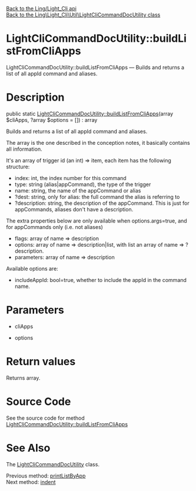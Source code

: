 [Back to the Ling/Light_Cli api](https://github.com/lingtalfi/Light_Cli/blob/master/doc/api/Ling/Light_Cli.md)<br>
[Back to the Ling\Light_Cli\Util\LightCliCommandDocUtility class](https://github.com/lingtalfi/Light_Cli/blob/master/doc/api/Ling/Light_Cli/Util/LightCliCommandDocUtility.md)


LightCliCommandDocUtility::buildListFromCliApps
================



LightCliCommandDocUtility::buildListFromCliApps — Builds and returns a list of all appId command and aliases.




Description
================


public static [LightCliCommandDocUtility::buildListFromCliApps](https://github.com/lingtalfi/Light_Cli/blob/master/doc/api/Ling/Light_Cli/Util/LightCliCommandDocUtility/buildListFromCliApps.md)(array $cliApps, ?array $options = []) : array




Builds and returns a list of all appId command and aliases.

The array is the one described in the conception notes, it basically contains all information.

It's an array of trigger id (an int) => item, each item has the following structure:
- index: int, the index number for this command
- type: string (alias|appCommand), the type of the trigger
- name: string, the name of the appCommand or alias
- ?dest: string, only for alias: the full command the alias is referring to
- ?description: string, the description of the appCommand. This is just for appCommands, aliases don't have a description.

The extra properties below are only available when options.args=true, and for appCommands only (i.e. not aliases)

- flags: array of name => description
- options: array of name => description|list, with list an array of name => ?description.
- parameters: array of name => description


Available options are:
- includeAppId: bool=true, whether to include the appId in the command name.




Parameters
================


- cliApps

    

- options

    


Return values
================

Returns array.








Source Code
===========
See the source code for method [LightCliCommandDocUtility::buildListFromCliApps](https://github.com/lingtalfi/Light_Cli/blob/master/Util/LightCliCommandDocUtility.php#L292-L354)


See Also
================

The [LightCliCommandDocUtility](https://github.com/lingtalfi/Light_Cli/blob/master/doc/api/Ling/Light_Cli/Util/LightCliCommandDocUtility.md) class.

Previous method: [printListByApp](https://github.com/lingtalfi/Light_Cli/blob/master/doc/api/Ling/Light_Cli/Util/LightCliCommandDocUtility/printListByApp.md)<br>Next method: [indent](https://github.com/lingtalfi/Light_Cli/blob/master/doc/api/Ling/Light_Cli/Util/LightCliCommandDocUtility/indent.md)<br>

